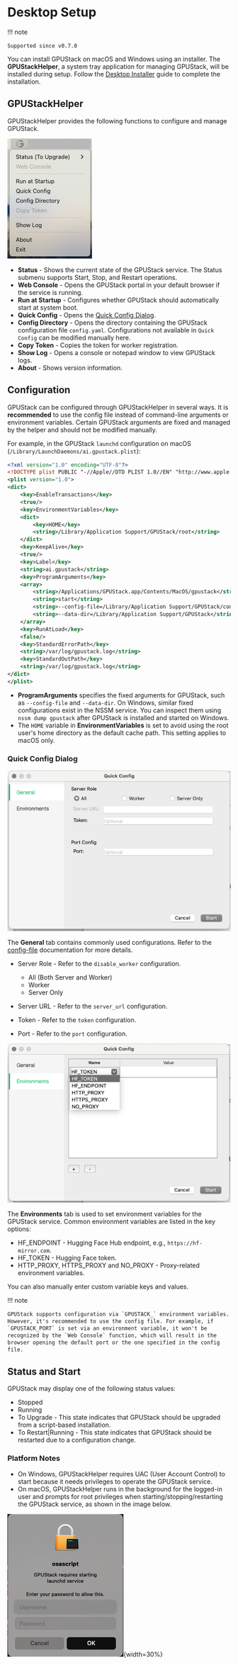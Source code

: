 # Desktop Setup

!!! note

    Supported since v0.7.0

You can install GPUStack on macOS and Windows using an installer. The **GPUStackHelper**, a system tray application for managing GPUStack, will be installed during setup. Follow the [Desktop Installer](../installation/desktop-installer.md) guide to complete the installation.

## GPUStackHelper

GPUStackHelper provides the following functions to configure and manage GPUStack.

![tray-menu](../../assets/desktop-installer/to-upgrade-darwin.png)

- **Status** - Shows the current state of the GPUStack service. The Status submenu supports Start, Stop, and Restart operations.
- **Web Console** - Opens the GPUStack portal in your default browser if the service is running.
- **Run at Startup** - Configures whether GPUStack should automatically start at system boot.
- **Quick Config** - Opens the [Quick Config Dialog](#quick-config-dialog).
- **Config Directory** - Opens the directory containing the GPUStack configuration file `config.yaml`. Configurations not available in `Quick Config` can be modified manually here.
- **Copy Token** - Copies the token for worker registration.
- **Show Log** - Opens a console or notepad window to view GPUStack logs.
- **About** - Shows version information.

<a id="configuration"></a>

## Configuration

GPUStack can be configured through GPUStackHelper in several ways. It is **recommended** to use the config file instead of command-line arguments or environment variables. Certain GPUStack arguments are fixed and managed by the helper and should not be modified manually.

For example, in the GPUStack `launchd` configuration on macOS (`/Library/LaunchDaemons/ai.gpustack.plist`):

```xml
<?xml version="1.0" encoding="UTF-8"?>
<!DOCTYPE plist PUBLIC "-//Apple//DTD PLIST 1.0//EN" "http://www.apple.com/DTDs/PropertyList-1.0.dtd">
<plist version="1.0">
<dict>
    <key>EnableTransactions</key>
    <true/>
    <key>EnvironmentVariables</key>
    <dict>
        <key>HOME</key>
        <string>/Library/Application Support/GPUStack/root</string>
    </dict>
    <key>KeepAlive</key>
    <true/>
    <key>Label</key>
    <string>ai.gpustack</string>
    <key>ProgramArguments</key>
    <array>
        <string>/Applications/GPUStack.app/Contents/MacOS/gpustack</string>
        <string>start</string>
        <string>--config-file=/Library/Application Support/GPUStack/config.yaml</string>
        <string>--data-dir=/Library/Application Support/GPUStack</string>
    </array>
    <key>RunAtLoad</key>
    <false/>
    <key>StandardErrorPath</key>
    <string>/var/log/gpustack.log</string>
    <key>StandardOutPath</key>
    <string>/var/log/gpustack.log</string>
</dict>
</plist>
```

- **ProgramArguments** specifies the fixed arguments for GPUStack, such as `--config-file` and `--data-dir`. On Windows, similar fixed configurations exist in the NSSM service. You can inspect them using `nssm dump gpustack` after GPUStack is installed and started on Windows.
- The `HOME` variable in **EnvironmentVariables** is set to avoid using the root user's home directory as the default cache path. This setting applies to macOS only.

<a id="quick-config-dialog"></a>

### Quick Config Dialog

![general](../../assets/desktop-installer/quickconfig-general.png)

The **General** tab contains commonly used configurations. Refer to the [config-file](../cli-reference/start.md#config-file) documentation for more details.

- Server Role - Refer to the `disable_worker` configuration.

    - All (Both Server and Worker)
    - Worker
    - Server Only

- Server URL - Refer to the `server_url` configuration.
- Token - Refer to the `token` configuration.
- Port - Refer to the `port` configuration.

![env-var](../../assets/desktop-installer/quickconfig-env-var.png)

The **Environments** tab is used to set environment variables for the GPUStack service. Common environment variables are listed in the key options:

- HF_ENDPOINT - Hugging Face Hub endpoint, e.g., `https://hf-mirror.com`.
- HF_TOKEN - Hugging Face token.
- HTTP_PROXY, HTTPS_PROXY and NO_PROXY - Proxy-related environment variables.

You can also manually enter custom variable keys and values.

!!! note

    GPUStack supports configuration via `GPUSTACK_` environment variables. However, it's recommended to use the config file. For example, if `GPUSTACK_PORT` is set via an environment variable, it won't be recognized by the `Web Console` function, which will result in the browser opening the default port or the one specified in the config file.

## Status and Start

GPUStack may display one of the following status values:

- Stopped
- Running
- To Upgrade - This state indicates that GPUStack should be upgraded from a script-based installation.
- To Restart|Running - This state indicates that GPUStack should be restarted due to a configuration change.

### Platform Notes

- On Windows, GPUStackHelper requires UAC (User Account Control) to start because it needs privileges to operate the GPUStack service.  
- On macOS, GPUStackHelper runs in the background for the logged-in user and prompts for root privileges when starting/stopping/restarting the GPUStack service, as shown in the image below.

![prompt](../../assets/desktop-installer/prompt-root-privileges.png){width=30%}
